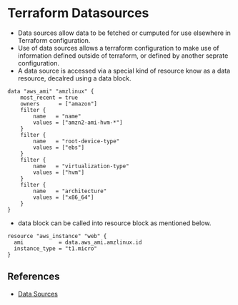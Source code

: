 # Terraform Datasources
- Data sources allow data to be fetched or cumputed for use elsewhere in Terraform configuration.
- Use of data sources allows a terraform configuration to make use of information defined outside of terraform, or defined by another seprate configuration.
- A data source is accessed via a special kind of resource know as a data resource, decalred using a data block.
```
data "aws_ami" "amzlinux" {
    most_recent = true
    owners      = ["amazon"]
    filter {
        name   = "name"
        values = ["amzn2-ami-hvm-*"]
    }
    filter {
        name   = "root-device-type"
        values = ["ebs"]
    }
    filter {
        name   = "virtualization-type"
        values = ["hvm"]
    }
    filter {
        name   = "architecture"
        values = ["x86_64"]
    }
}
```
- data block can be called into resource block as mentioned below.
```
resource "aws_instance" "web" {
  ami           = data.aws_ami.amzlinux.id
  instance_type = "t1.micro"
}
```

## References
- [Data Sources](https://www.terraform.io/docs/language/data-sources/index.html)